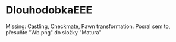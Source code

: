 # DlouhodobkaEEE
Missing: Castling, Checkmate, Pawn transformation.
Posral sem to, přesuňte "Wb.png" do složky "Matura"
